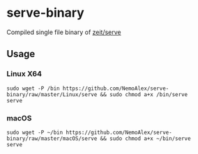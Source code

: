 # serve-binary
Compiled single file binary of [zeit/serve](https://github.com/zeit/serve)

## Usage

### Linux X64

```
sudo wget -P /bin https://github.com/NemoAlex/serve-binary/raw/master/Linux/serve && sudo chmod a+x /bin/serve
serve
```

### macOS

```
sudo wget -P ~/bin https://github.com/NemoAlex/serve-binary/raw/master/macOS/serve && sudo chmod a+x ~/bin/serve
serve
```
